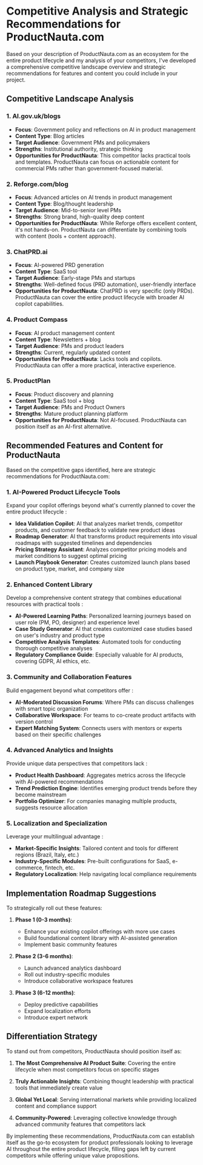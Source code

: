 # Competitive Analysis and Strategic Recommendations for ProductNauta.com

Based on your description of ProductNauta.com as an ecosystem for the entire product lifecycle and my analysis of your competitors, I've developed a comprehensive competitive landscape overview and strategic recommendations for features and content you could include in your project.

## Competitive Landscape Analysis

### 1. AI.gov.uk/blogs 
- **Focus**: Government policy and reflections on AI in product management
- **Content Type**: Blog articles
- **Target Audience**: Government PMs and policymakers
- **Strengths**: Institutional authority, strategic thinking
- **Opportunities for ProductNauta**: This competitor lacks practical tools and templates. ProductNauta can focus on actionable content for commercial PMs rather than government-focused material.

### 2. Reforge.com/blog 
- **Focus**: Advanced articles on AI trends in product management
- **Content Type**: Blog/thought leadership
- **Target Audience**: Mid-to-senior level PMs
- **Strengths**: Strong brand, high-quality deep content
- **Opportunities for ProductNauta**: While Reforge offers excellent content, it's not hands-on. ProductNauta can differentiate by combining tools with content (tools + content approach).

### 3. ChatPRD.ai 
- **Focus**: AI-powered PRD generation
- **Content Type**: SaaS tool
- **Target Audience**: Early-stage PMs and startups
- **Strengths**: Well-defined focus (PRD automation), user-friendly interface
- **Opportunities for ProductNauta**: ChatPRD is very specific (only PRDs). ProductNauta can cover the entire product lifecycle with broader AI copilot capabilities.

### 4. Product Compass 
- **Focus**: AI product management content
- **Content Type**: Newsletters + blog
- **Target Audience**: PMs and product leaders
- **Strengths**: Current, regularly updated content
- **Opportunities for ProductNauta**: Lacks tools and copilots. ProductNauta can offer a more practical, interactive experience.

### 5. ProductPlan 
- **Focus**: Product discovery and planning
- **Content Type**: SaaS tool + blog
- **Target Audience**: PMs and Product Owners
- **Strengths**: Mature product planning platform
- **Opportunities for ProductNauta**: Not AI-focused. ProductNauta can position itself as an AI-first alternative.

## Recommended Features and Content for ProductNauta

Based on the competitive gaps identified, here are strategic recommendations for ProductNauta.com:

### 1. AI-Powered Product Lifecycle Tools

Expand your copilot offerings beyond what's currently planned to cover the entire product lifecycle :

- **Idea Validation Copilot**: AI that analyzes market trends, competitor products, and customer feedback to validate new product ideas 
- **Roadmap Generator**: AI that transforms product requirements into visual roadmaps with suggested timelines and dependencies 
- **Pricing Strategy Assistant**: Analyzes competitor pricing models and market conditions to suggest optimal pricing 
- **Launch Playbook Generator**: Creates customized launch plans based on product type, market, and company size 

### 2. Enhanced Content Library

Develop a comprehensive content strategy that combines educational resources with practical tools :

- **AI-Powered Learning Paths**: Personalized learning journeys based on user role (PM, PO, designer) and experience level 
- **Case Study Generator**: AI that creates customized case studies based on user's industry and product type 
- **Competitive Analysis Templates**: Automated tools for conducting thorough competitive analyses 
- **Regulatory Compliance Guide**: Especially valuable for AI products, covering GDPR, AI ethics, etc. 

### 3. Community and Collaboration Features

Build engagement beyond what competitors offer :

- **AI-Moderated Discussion Forums**: Where PMs can discuss challenges with smart topic organization
- **Collaborative Workspace**: For teams to co-create product artifacts with version control
- **Expert Matching System**: Connects users with mentors or experts based on their specific challenges

### 4. Advanced Analytics and Insights

Provide unique data perspectives that competitors lack :

- **Product Health Dashboard**: Aggregates metrics across the lifecycle with AI-powered recommendations
- **Trend Prediction Engine**: Identifies emerging product trends before they become mainstream
- **Portfolio Optimizer**: For companies managing multiple products, suggests resource allocation

### 5. Localization and Specialization

Leverage your multilingual advantage :

- **Market-Specific Insights**: Tailored content and tools for different regions (Brazil, Italy, etc.)
- **Industry-Specific Modules**: Pre-built configurations for SaaS, e-commerce, fintech, etc.
- **Regulatory Localization**: Help navigating local compliance requirements

## Implementation Roadmap Suggestions

To strategically roll out these features:

1. **Phase 1 (0-3 months)**:
   - Enhance your existing copilot offerings with more use cases
   - Build foundational content library with AI-assisted generation
   - Implement basic community features

2. **Phase 2 (3-6 months)**:
   - Launch advanced analytics dashboard
   - Roll out industry-specific modules
   - Introduce collaborative workspace features

3. **Phase 3 (6-12 months)**:
   - Deploy predictive capabilities
   - Expand localization efforts
   - Introduce expert network

## Differentiation Strategy

To stand out from competitors, ProductNauta should position itself as:

1. **The Most Comprehensive AI Product Suite**: Covering the entire lifecycle when most competitors focus on specific stages 

2. **Truly Actionable Insights**: Combining thought leadership with practical tools that immediately create value 

3. **Global Yet Local**: Serving international markets while providing localized content and compliance support 

4. **Community-Powered**: Leveraging collective knowledge through advanced community features that competitors lack 

By implementing these recommendations, ProductNauta.com can establish itself as the go-to ecosystem for product professionals looking to leverage AI throughout the entire product lifecycle, filling gaps left by current competitors while offering unique value propositions.